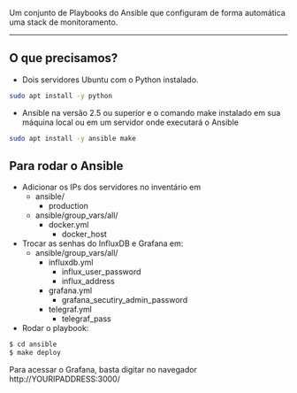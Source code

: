 Um conjunto de Playbooks do Ansible que configuram de forma automática uma stack de monitoramento.

---

## O que precisamos?
- Dois servidores Ubuntu com o Python instalado.

```bash
sudo apt install -y python
```

- Ansible na versão 2.5 ou superior e o comando make instalado em sua máquina local ou em um servidor onde executará o Ansible

```bash
sudo apt install -y ansible make
```

## Para rodar o Ansible
- Adicionar os IPs dos servidores no inventário em 
  - ansible/
    - production
  - ansible/group_vars/all/
    - docker.yml
      - docker_host
- Trocar as senhas do InfluxDB e Grafana em:
  - ansible/group_vars/all/
    - influxdb.yml
      - influx_user_password
      - influx_address
    - grafana.yml
      - grafana_secutiry_admin_password
    - telegraf.yml
      - telegraf_pass
- Rodar o playbook:

```bash
$ cd ansible
$ make deploy
```

Para acessar o Grafana, basta digitar no navegador http://YOURIPADDRESS:3000/
